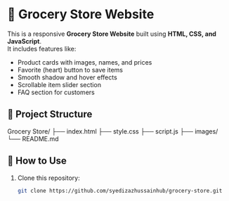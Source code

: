 # 🛒 Grocery Store Website

This is a responsive **Grocery Store Website** built using **HTML, CSS, and JavaScript**.  
It includes features like:

- Product cards with images, names, and prices  
- Favorite (heart) button to save items  
- Smooth shadow and hover effects  
- Scrollable item slider section  
- FAQ section for customers  

## 📁 Project Structure

Grocery Store/
├── index.html
├── style.css
├── script.js
├── images/
└── README.md


## 🚀 How to Use

1. Clone this repository:
   ```bash
   git clone https://github.com/syedizazhussainhub/grocery-store.git
